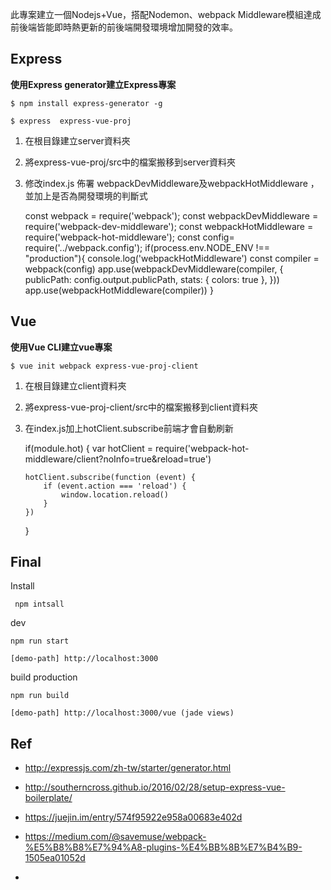 此專案建立一個Nodejs+Vue，搭配Nodemon、webpack Middleware模組達成前後端皆能即時熱更新的前後端開發環境增加開發的效率。

Express
-------

**使用Express generator建立Express專案**


    $ npm install express-generator -g

    $ express  express-vue-proj
 1. 在根目錄建立server資料夾
 2. 將express-vue-proj/src中的檔案搬移到server資料夾
 3. 修改index.js 佈署 webpackDevMiddleware及webpackHotMiddleware ，並加上是否為開發環境的判斷式

    const  webpack  = require('webpack');
    const webpackDevMiddleware = require('webpack-dev-middleware');
    const webpackHotMiddleware = require('webpack-hot-middleware');
    const config= require('../webpack.config');
     if(process.env.NODE_ENV !== "production"){
      console.log('webpackHotMiddleware')
        const compiler = webpack(config)
        app.use(webpackDevMiddleware(compiler, {
            publicPath: config.output.publicPath,
            stats: { colors: true },
        }))
        app.use(webpackHotMiddleware(compiler))
    }


Vue
---
**使用Vue CLI建立vue專案**

    $ vue init webpack express-vue-proj-client

 1. 在根目錄建立client資料夾
 2. 將express-vue-proj-client/src中的檔案搬移到client資料夾
 3. 在index.js加上hotClient.subscribe前端才會自動刷新

    if(module.hot) {
        var hotClient = require('webpack-hot-middleware/client?noInfo=true&reload=true')
    
        hotClient.subscribe(function (event) {
            if (event.action === 'reload') {
                window.location.reload()
            }
        })
    }

Final
-----
 
Install

     npm intsall

dev

    npm run start
    
    [demo-path] http://localhost:3000
     
build production 

    npm run build
    
    [demo-path] http://localhost:3000/vue (jade views)

Ref
---
 - http://expressjs.com/zh-tw/starter/generator.html
 - http://southerncross.github.io/2016/02/28/setup-express-vue-boilerplate/
 - https://juejin.im/entry/574f95922e958a00683e402d
 - https://medium.com/@savemuse/webpack-%E5%B8%B8%E7%94%A8-plugins-%E4%BB%8B%E7%B4%B9-1505ea01052d

 - 